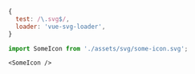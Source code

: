 ```js
{
  test: /\.svg$/,
  loader: 'vue-svg-loader',
}
```

```js
import SomeIcon from './assets/svg/some-icon.svg';
```

```vue
<SomeIcon />
```
